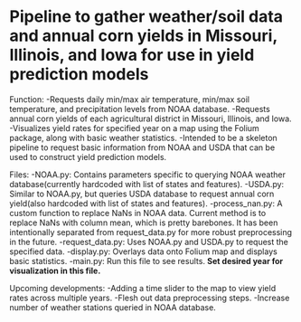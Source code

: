 # Pipeline to gather weather/soil data and annual corn yields in Missouri, Illinois, and Iowa for use in yield prediction models
Function: 
 -Requests daily min/max air temperature, min/max soil temperature, and precipitation levels from NOAA database. 
 -Requests annual corn yields of each agricultural district in Missouri, Illinois, and Iowa.
 -Visualizes yield rates for specified year on a map using the Folium package, along with basic weather statistics.
 -Intended to be a skeleton pipeline to request basic information from NOAA and USDA that can be used to construct yield prediction models.
 
Files:
 -NOAA.py: Contains parameters specific to querying NOAA weather database(currently hardcoded with list of states and features).
 -USDA.py: Similar to NOAA.py, but queries USDA database to request annual corn yield(also hardcoded with list of states and features).
 -process_nan.py: A custom function to replace NaNs in NOAA data. Current method is to replace NaNs with column mean, which is pretty barebones. It has been intentionally separated from request_data.py for more robust preprocessing in the future.
 -request_data.py: Uses NOAA.py and USDA.py to request the specified data.
 -display.py: Overlays data onto Folium map and displays basic statistics.
 -main.py: Run this file to see results. **Set desired year for visualization in this file.**
 
 Upcoming developments:
  -Adding a time slider to the map to view yield rates across multiple years.
  -Flesh out data preprocessing steps.
  -Increase number of weather stations queried in NOAA database.

